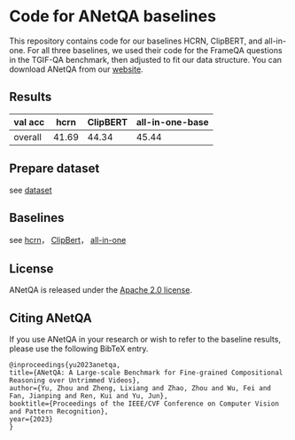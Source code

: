 # Code for ANetQA baselines

This repository contains code for our baselines HCRN, ClipBERT, and all-in-one. For all three baselines, we used their code for the FrameQA questions in the TGIF-QA benchmark, then adjusted to fit our data structure. You can download ANetQA from our [website](https://milvlg.github.io/anetqa).

## Results

| val acc | hcrn  | ClipBERT | all-in-one-base |
| ------- | ----- | -------- | --------------- |
| overall | 41.69 | 44.34    | 45.44           |

## Prepare dataset

see [dataset](https://github.com/MILVLG/anetqa-code/tree/main/dataset)

## Baselines

see [hcrn](https://github.com/MILVLG/anetqa-code/tree/main/hcrn)， [ClipBert](https://github.com/MILVLG/anetqa-code/tree/main/ClipBERT)， [all-in-one](https://github.com/MILVLG/anetqa-code/tree/main/all-in-one)

## License

ANetQA is released under the [Apache 2.0 license](https://github.com/facebookresearch/detectron2/blob/main/LICENSE).

## Citing ANetQA 

If you use ANetQA in your research or wish to refer to the baseline results, please use the following BibTeX entry.

```
@inproceedings{yu2023anetqa,
title={ANetQA: A Large-scale Benchmark for Fine-grained Compositional Reasoning over Untrimmed Videos},
author={Yu, Zhou and Zheng, Lixiang and Zhao, Zhou and Wu, Fei and Fan, Jianping and Ren, Kui and Yu, Jun},
booktitle={Proceedings of the IEEE/CVF Conference on Computer Vision and Pattern Recognition},
year={2023}
}
```


